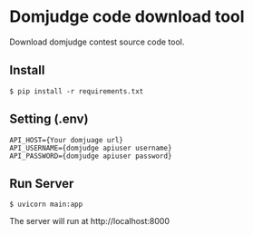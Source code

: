 # Domjudge code download tool

Download domjudge contest source code tool.

## Install
```
$ pip install -r requirements.txt
```

## Setting (.env)
```
API_HOST={Your domjuage url}
API_USERNAME={domjudge apiuser username}
API_PASSWORD={domjudge apiuser password}
```

## Run Server
```
$ uvicorn main:app
```

The server will run at http://localhost:8000